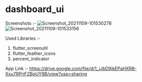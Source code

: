 # dashboard_ui

Screenshots :- 
![Screenshot_20211109-101530278](https://user-images.githubusercontent.com/22179567/140867741-08559003-70c8-4243-895d-3e6ddf37ebda.jpg)
![Screenshot_20211109-101533156](https://user-images.githubusercontent.com/22179567/140867755-7e13c6ce-afc7-43db-ace9-fb2a6c10bd21.jpg)

Used Libraries :- 
1. flutter_screenutil
2. flutter_feather_icons
3. percent_indicator

App Link :- 
https://drive.google.com/file/d/1_jJbD9ikEPaHXR8-Xxu7RPrjFZBpUY8B/view?usp=sharing
